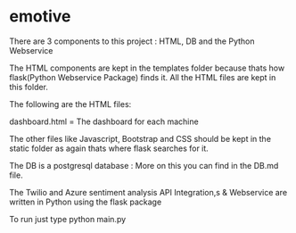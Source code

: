 # emotive
There are 3 components to this project : HTML, DB and the Python Webservice

The HTML components are kept in the templates folder because thats how flask(Python Webservice Package) finds it. All the HTML files are kept in this folder.

The following are the HTML files:

dashboard.html = The dashboard for each machine

The other files like Javascript, Bootstrap and CSS should be kept in the static folder as again thats where flask searches for it.

The DB is a postgresql database : More on this you can find in the DB.md file.

The Twilio and Azure sentiment analysis API Integration,s & Webservice are written in Python using the flask package

To run just type python main.py

